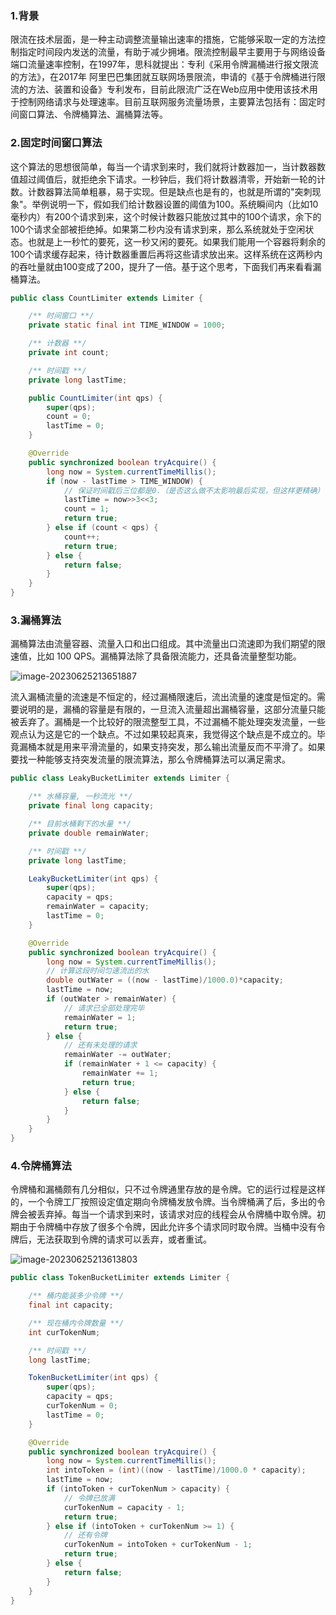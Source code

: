 ### 1.背景

限流在技术层面，是一种主动调整流量输出速率的措施，它能够采取一定的方法控制指定时间段内发送的流量，有助于减少拥堵。限流控制最早主要用于与网络设备端口流量速率控制，在1997年，思科就提出：专利《采用令牌漏桶进行报文限流的方法》，在2017年 阿里巴巴集团就互联网场景限流，申请的《基于令牌桶进行限流的方法、装置和设备》专利发布，目前此限流广泛在Web应用中使用该技术用于控制网络请求与处理速率。目前互联网服务流量场景，主要算法包括有：固定时间窗口算法、令牌桶算法、漏桶算法等。

### 2.固定时间窗口算法

这个算法的思想很简单，每当一个请求到来时，我们就将计数器加一，当计数器数值超过阈值后，就拒绝余下请求。一秒钟后，我们将计数器清零，开始新一轮的计数。计数器算法简单粗暴，易于实现。但是缺点也是有的，也就是所谓的"突刺现象"。举例说明一下，假如我们给计数器设置的阈值为100。系统瞬间内（比如10毫秒内）有200个请求到来，这个时候计数器只能放过其中的100个请求，余下的100个请求全部被拒绝掉。如果第二秒内没有请求到来，那么系统就处于空闲状态。也就是上一秒忙的要死，这一秒又闲的要死。如果我们能用一个容器将剩余的100个请求缓存起来，待计数器重置后再将这些请求放出来。这样系统在这两秒内的吞吐量就由100变成了200，提升了一倍。基于这个思考，下面我们再来看看漏桶算法。

```java
public class CountLimiter extends Limiter {

    /** 时间窗口 **/
    private static final int TIME_WINDOW = 1000;

    /** 计数器 **/
    private int count;

    /** 时间戳 **/
    private long lastTime;

    public CountLimiter(int qps) {
        super(qps);
        count = 0;
        lastTime = 0;
    }

    @Override
    public synchronized boolean tryAcquire() {
        long now = System.currentTimeMillis();
        if (now - lastTime > TIME_WINDOW) {
            // 保证时间戳后三位都是0.（是否这么做不太影响最后实现，但这样更精确）
            lastTime = now>>3<<3;
            count = 1;
            return true;
        } else if (count < qps) {
            count++;
            return true;
        } else {
            return false;
        }
    }
}
```

### 3.漏桶算法

漏桶算法由流量容器、流量入口和出口组成。其中流量出口流速即为我们期望的限速值，比如 100 QPS。漏桶算法除了具备限流能力，还具备流量整型功能。

![image-20230625213651887](/Users/huzhuo/git/xqxls.github.io/docs/md/idea-plugin/solution/limiter-design/2.限流设计.assets/image-20230625213651887.png)

流入漏桶流量的流速是不恒定的，经过漏桶限速后，流出流量的速度是恒定的。需要说明的是，漏桶的容量是有限的，一旦流入流量超出漏桶容量，这部分流量只能被丢弃了。漏桶是一个比较好的限流整型工具，不过漏桶不能处理突发流量，一些观点认为这是它的一个缺点。不过如果较起真来，我觉得这个缺点是不成立的。毕竟漏桶本就是用来平滑流量的，如果支持突发，那么输出流量反而不平滑了。如果要找一种能够支持突发流量的限流算法，那么令牌桶算法可以满足需求。

```java
public class LeakyBucketLimiter extends Limiter {

    /** 水桶容量, 一秒流光 **/
    private final long capacity;

    /** 目前水桶剩下的水量 **/
    private double remainWater;

    /** 时间戳 **/
    private long lastTime;

    LeakyBucketLimiter(int qps) {
        super(qps);
        capacity = qps;
        remainWater = capacity;
        lastTime = 0;
    }

    @Override
    public synchronized boolean tryAcquire() {
        long now = System.currentTimeMillis();
        // 计算这段时间匀速流出的水
        double outWater = ((now - lastTime)/1000.0)*capacity;
        lastTime = now;
        if (outWater > remainWater) {
            // 请求已全部处理完毕
            remainWater = 1;
            return true;
        } else {
            // 还有未处理的请求
            remainWater -= outWater;
            if (remainWater + 1 <= capacity) {
                remainWater += 1;
                return true;
            } else {
                return false;
            }
        }
    }
}
```

### 4.令牌桶算法

令牌桶和漏桶颇有几分相似，只不过令牌通里存放的是令牌。它的运行过程是这样的，一个令牌工厂按照设定值定期向令牌桶发放令牌。当令牌桶满了后，多出的令牌会被丢弃掉。每当一个请求到来时，该请求对应的线程会从令牌桶中取令牌。初期由于令牌桶中存放了很多个令牌，因此允许多个请求同时取令牌。当桶中没有令牌后，无法获取到令牌的请求可以丢弃，或者重试。

![image-20230625213613803](/Users/huzhuo/git/xqxls.github.io/docs/md/idea-plugin/solution/limiter-design/2.限流设计.assets/image-20230625213613803.png)

```java
public class TokenBucketLimiter extends Limiter {

    /** 桶内能装多少令牌 **/
    final int capacity;

    /** 现在桶内令牌数量 **/
    int curTokenNum;

    /** 时间戳 **/
    long lastTime;

    TokenBucketLimiter(int qps) {
        super(qps);
        capacity = qps;
        curTokenNum = 0;
        lastTime = 0;
    }

    @Override
    public synchronized boolean tryAcquire() {
        long now = System.currentTimeMillis();
        int intoToken = (int)((now - lastTime)/1000.0 * capacity);
        lastTime = now;
        if (intoToken + curTokenNum > capacity) {
            // 令牌已放满
            curTokenNum = capacity - 1;
            return true;
        } else if (intoToken + curTokenNum >= 1) {
            // 还有令牌
            curTokenNum = intoToken + curTokenNum - 1;
            return true;
        } else {
            return false;
        }
    }
}
```

